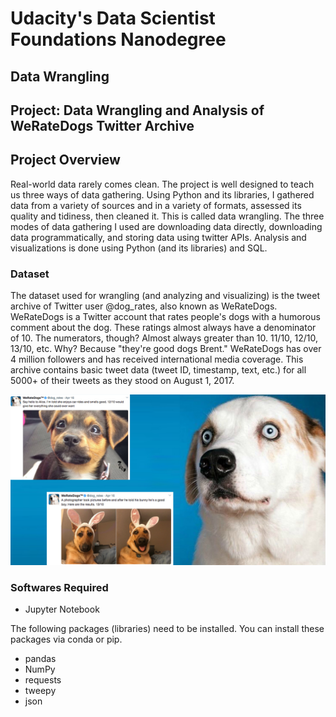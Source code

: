 # Udacity's Data Scientist Foundations Nanodegree
## Data Wrangling
## Project: Data Wrangling and Analysis of WeRateDogs Twitter Archive

## Project Overview

Real-world data rarely comes clean. The project is well designed to teach us three ways of data gathering. Using Python and its libraries, I gathered data from a variety of sources and in a variety of formats, assessed its quality and tidiness, then cleaned it. This is called data wrangling. The three modes of data gathering I used are downloading data directly, downloading data programmatically, and storing data using twitter APIs. Analysis and visualizations is done using Python (and its libraries) and SQL.

### Dataset
The dataset used for wrangling (and analyzing and visualizing) is the tweet archive of Twitter user @dog_rates, also known as WeRateDogs. WeRateDogs is a Twitter account that rates people's dogs with a humorous comment about the dog. These ratings almost always have a denominator of 10. The numerators, though? Almost always greater than 10. 11/10, 12/10, 13/10, etc. Why? Because "they're good dogs Brent." WeRateDogs has over 4 million followers and has received international media coverage.
This archive contains basic tweet data (tweet ID, timestamp, text, etc.) for all 5000+ of their tweets as they stood on August 1, 2017.

![sample image of WeRateDogs from Twitter](Images/WeRateDogs.png)


### Softwares Required
* Jupyter Notebook

The following packages (libraries) need to be installed. You can install these packages via conda or pip.
* pandas
* NumPy
* requests
* tweepy
* json
